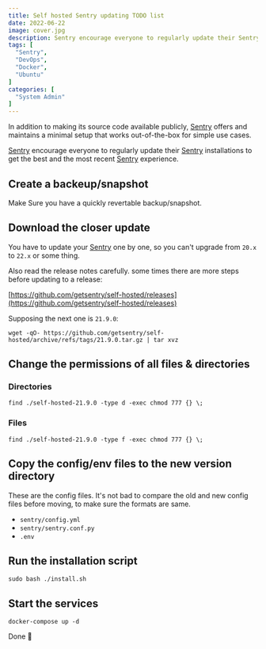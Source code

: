 ```yaml
---
title: Self hosted Sentry updating TODO list
date: 2022-06-22
image: cover.jpg
description: Sentry encourage everyone to regularly update their Sentry installations to get the best and the most recent Sentry experience. In this post I made my own Sentry updating todo list.
tags: [
  "Sentry",
  "DevOps",
  "Docker",
  "Ubuntu"
]
categories: [
  "System Admin"
]
---
```


In addition to making its source code available publicly, [Sentry](https://sentry.io/welcome/) offers and maintains a minimal setup that works out-of-the-box for simple use cases.

[Sentry](https://sentry.io/welcome/) encourage everyone to regularly update their [Sentry](https://sentry.io/welcome/) installations to get the best and the most recent [Sentry](https://sentry.io/welcome/) experience.

## Create a backeup/snapshot

Make Sure you have a quickly revertable backup/snapshot.

## Download the closer update

You have to update your [Sentry](https://sentry.io/welcome/) one by one, so you can't upgrade from `20.x` to `22.x` or some thing.

Also read the release notes carefully. some times there are more steps before updating to a release:

[https://github.com/getsentry/self-hosted/releases](https://github.com/getsentry/self-hosted/releases)

Supposing the next one is `21.9.0`:

```shell
wget -qO- https://github.com/getsentry/self-hosted/archive/refs/tags/21.9.0.tar.gz | tar xvz
```

## Change the permissions of all files & directories

### Directories

```shell
find ./self-hosted-21.9.0 -type d -exec chmod 777 {} \;
```

### Files

```shell
find ./self-hosted-21.9.0 -type f -exec chmod 777 {} \;
```

## Copy the config/env files to the new version directory

These are the config files. It's not bad to compare the old and new config files before moving, to make sure the formats are same.

* `sentry/config.yml`
* `sentry/sentry.conf.py`
* `.env`

## Run the installation script

```shell
sudo bash ./install.sh
```

## Start the services

```shell
docker-compose up -d
```

Done 🙂
